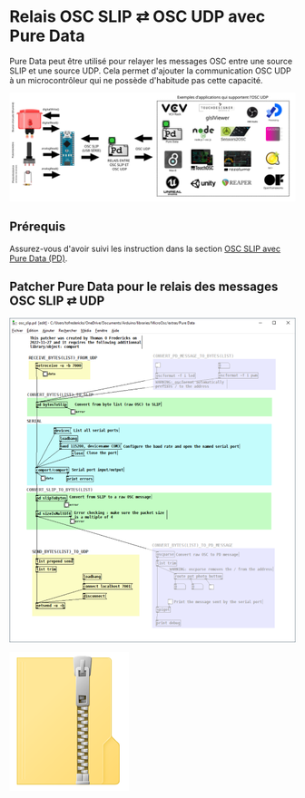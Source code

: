 # Relais OSC SLIP ⇄ OSC UDP avec Pure Data

Pure Data peut être utilisé pour relayer les messages OSC entre une source SLIP et une source UDP. Cela permet d'ajouter la communication OSC UDP à un microcontrôleur qui ne possède d'habitude pas cette capacité.

![Scénario de connectique OSC SLIP ⇄ OSC UDP](../osc_slip/osc_slip_connectique.svg)


## Prérequis

Assurez-vous d'avoir suivi les instruction dans la section [OSC SLIP avec Pure Data (PD)](./osc_slip.md).


## Patcher Pure Data pour le relais des messages OSC SLIP ⇄ UDP 


![Capture d'écran du patcher «osc_slip.pd» (l'opacité du code optionnel a été réduite)](./osc_slip_pd_relay.svg)

[![Cliquez pour télécharger «osc_slip.pd»](../fichier_zip.png)](./osc_slip.pd)